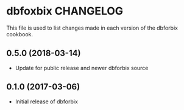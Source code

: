 # dbfoxbix CHANGELOG

This file is used to list changes made in each version of the dbforbix cookbook.

## 0.5.0 (2018-03-14)
- Update for public release and newer dbforbix source

## 0.1.0 (2017-03-06)
- Initial release of dbforbix
